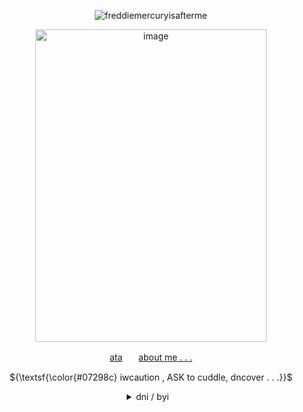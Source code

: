 

   <!-- CLICK COUNTER -->
<p align="center"> <img src="https://komarev.com/ghpvc/?username=freddiemercuryisafterme&label=CONTRACTS+SIGNED&color=07298c&style=flat" alt="freddiemercuryisafterme" /> </p>
   <!-- CLICK COUNTER -->
   
   <!-- IMAGES -->
   <p align="center">
<img width="370" height="500" alt="image" src="https://64.media.tumblr.com/4931b9bf2fed4f3387d7a86e6963b0b5/b510dc8dba659810-fb/s500x750/d0b350c47b9a5b6cddea750dcf044f4d562d74dd.gifv"/></p>


   <!-- LINKS -->
<p align="center">  <a href="https://140roaches.atabook.org/">ata</a>ㅤㅤ<a href="https://pronouns.cc/@140roaches">about me . . .</a></p>
   <!-- LINKS -->

   <p align="center">
      ${\textsf{\color{#07298c} iwcaution , ASK to cuddle, dncover . . .}}$
   <br>


   
   <div align="center">
<details>

   
<summary>dni / byi⠀   </summary>

   <!-- DNI -->
   <br>
<p align="left">
<ins><b><em>dni</em></b></ins> basic crit,, proshit, tcoaall, vivsiepop supporters
<br>boyfriend to death, ybc, country human fans
<br>exclusionists, fake claimers, antiselfship, antikin, anti good faith
<br> anyone who makes fun of; typing quirks, age/pet regression, alterhumans
<br> anyone who violates touch triggers or other boundaries of that sort
<br> DO NOT fucking traumadump on me if i dont know you

   
</p>
   <!-- DNI -->

<!-- THINICE -->
<p align="right">
  <ins><b><em>thin ice</em></b></ins> homestuck, overly freaky people, under 13
   <br>most mcsmp fans and most roblox fandoms unless friends or i int first
   <br
</p>
<!-- THINICE -->


   <!-- BYI -->
<p align="left"><ins><b><em>byi</em></b></ins> im a sharing yume !11 & <a href="https://otherkin.fandom.com/wiki/Fictionflicker">fictionflicker</a>/<a href="https://otherkin.fandom.com/wiki/Fictionleech">fictionleech</a> . . . 
<br> i am very emotionallyy unstable + have identity and anger issues
<br> my mood may change very quickly, especially if i become triggered
<br> i can get irrationally upset very easily so please iwcaution always
<br> i have A LOT of trouble keeping up w/ relationships. even when i like you
<br>might go quiet, especially in groups. more of a listener than a yapper
<br>also im aroace . no i dont want to be your boyfriend
</p>
<!-- BYI -->


   
<br>
<p align="center">
<img width="100" height="100" alt="image" src="https://64.media.tumblr.com/d023fff70e9697e4d959ef124faaa53b/7f0fccc718b3c805-1e/s250x400/f94c5f11f8965869c83ebb71329960c142b3e37e.gifv" />
<img width="100" height="100" alt="image" src="https://64.media.tumblr.com/562fcc34b4dc349971b96d9bb558fdf6/b510dc8dba659810-44/s500x750/2046ad93d96c9e21914abe0b5c870a1115246ed9.jpg" />
<img width="100" height="100" alt="image" src="https://64.media.tumblr.com/d023fff70e9697e4d959ef124faaa53b/7f0fccc718b3c805-1e/s250x400/f94c5f11f8965869c83ebb71329960c142b3e37e.gifv" />
</p>
   <!-- IMAGES -->

<!-- BYI -->
</details>
